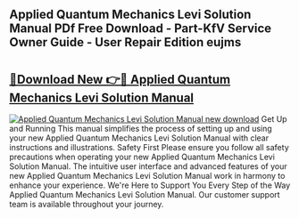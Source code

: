 ## Applied Quantum Mechanics Levi Solution Manual PDf Free Download - Part-KfV Service Owner Guide - User Repair Edition eujms

# <h2><a href="http://bc75208.oget.top/?id=Applied+Quantum+Mechanics+Levi+Solution+Manual">🔗Download New 👉🔴 Applied Quantum Mechanics Levi Solution Manual</a></h2>

[![Applied Quantum Mechanics Levi Solution Manual new download](https://i.imgur.com/5g1atiW.png)](http://bc75208.oget.top/?id=Applied+Quantum+Mechanics+Levi+Solution+Manual)
Get Up and Running This manual simplifies the process of setting up and using your new Applied Quantum Mechanics Levi Solution Manual with clear instructions and illustrations. Safety First Please ensure you follow all safety precautions when operating your new Applied Quantum Mechanics Levi Solution Manual. The intuitive user interface and advanced features of your new Applied Quantum Mechanics Levi Solution Manual work in harmony to enhance your experience. We're Here to Support You Every Step of the Way Applied Quantum Mechanics Levi Solution Manual. Our customer support team is available throughout your journey.
